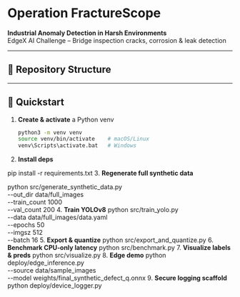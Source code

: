 # Operation FractureScope

**Industrial Anomaly Detection in Harsh Environments**  
EdgeX AI Challenge – Bridge inspection cracks, corrosion & leak detection

---

## 📂 Repository Structure


---

## 🚀 Quickstart

1. **Create & activate** a Python venv  
   ```bash
   python3 -m venv venv
   source venv/bin/activate    # macOS/Linux
   venv\Scripts\activate.bat   # Windows
2. **Install deps**

pip install -r requirements.txt
3. **Regenerate full synthetic data**

python src/generate_synthetic_data.py \
  --out_dir data/full_images \
  --train_count 1000 \
  --val_count 200
4. **Train YOLOv8**
python src/train_yolo.py \
  --data data/full_images/data.yaml \
  --epochs 50 \
  --imgsz 512 \
  --batch 16
5. **Export & quantize**
python src/export_and_quantize.py
6. **Benchmark CPU‐only latency**
python src/benchmark.py
7. **Visualize labels & preds**
python src/visualize.py
8. **Edge demo**
python deploy/edge_inference.py \
  --source data/sample_images \
  --model weights/final_synthetic_defect_q.onnx
9. **Secure logging scaffold** 
python deploy/device_logger.py

